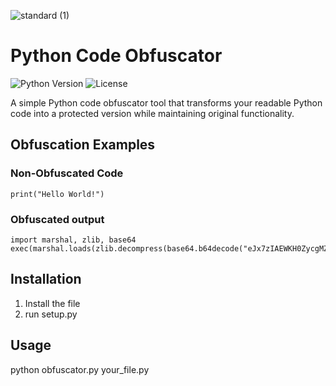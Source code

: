 ![standard (1)](https://github.com/user-attachments/assets/63307f3d-b158-4a7c-a11f-9e97b8318c98)

# Python Code Obfuscator

![Python Version](https://img.shields.io/badge/python-3.6+-blue.svg)
![License](https://img.shields.io/badge/license-MIT-red)

A simple Python code obfuscator tool that transforms your readable Python code into a protected version while maintaining original functionality.


## Obfuscation Examples

### Non-Obfuscated Code
```
print("Hello World!")
```
### Obfuscated output
```
import marshal, zlib, base64
exec(marshal.loads(zlib.decompress(base64.b64decode("eJx7zIAEWKH0ZycgMZUhmCGY0ZuhCEIzFjHKMcgxBDMFM1tFMDAkMjIAeTFMSgwxzEoMwSymjBCtMFqBIZ1Rk/UliOn3UhRIvrQAElW58fGZuQX5RSXx8RrqVTmZSeqaeimpyfm5BUWpxcUayLJJicWpZiZA+SQzE5CSlFQN9VSvqqpgX2OvyrBkz6pKfe/gMFdXR6cKLycXE1t1TYhRIHWlJWm6FkABlltsEGNusYAsu8VaUJSZV3KLJbUsMWclw2eQ625x2BSXAEXT7YCs3PyU0pxUuyIeoATII8WaQOIDMyMj420G3tsM3DcYBEGImbVDqNniBgvHTQbWxpQL3FWX2aqvMtQUcQFVAwBKWFWj")))) 
```
## Installation
1. Install the file
2. run setup.py

## Usage
python obfuscator.py your_file.py

